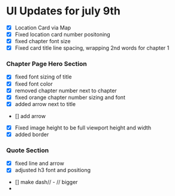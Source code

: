 # UI Updates for july 9th

- [x]  Location Card via Map
- [x]  Fixed location card number positoning
- [x]  fixed chapter font size
- [x]  Fixed card title line spacing, wrapping 2nd words for chapter 1

### Chapter Page Hero Section

- [x]  fixed font sizing of title
- [x]  fixed font color
- [x]  removed chapter number next to chapter
- [x]  fixed orange chapter number sizing and font
- [x]  added arrow next to title
- []   add arrow 
- [x]  Fixed image height to be full viewport height and width
- [x]  added border

### Quote Section

- [x] fixed line and arrow
- [x] adjusted h3 font and positiong
- [] make dash// - // bigger
- 